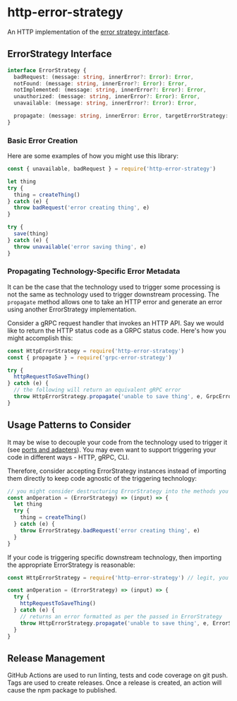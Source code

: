 # http-error-strategy

An HTTP implementation of the [error strategy interface](#error-strategy-interface).

## ErrorStrategy Interface

```typescript
interface ErrorStrategy {
  badRequest: (message: string, innerError?: Error): Error,
  notFound: (message: string, innerError?: Error): Error,
  notImplemented: (message: string, innerError?: Error): Error,
  unauthorized: (message: string, innerError?: Error): Error,
  unavailable: (message: string, innerError?: Error): Error,

  propagate: (message: string, innerError: Error, targetErrorStrategy: ErrorStrategy): Error
}
```

### Basic Error Creation

Here are some examples of how you might use this library:

```javascript
const { unavailable, badRequest } = require('http-error-strategy')

let thing
try {
  thing = createThing()
} catch (e) {
  throw badRequest('error creating thing', e)
}

try {
  save(thing)
} catch (e) {
  throw unavailable('error saving thing', e)
}
```

### Propagating Technology-Specific Error Metadata

It can be the case that the technology used to trigger some processing is not the same as technology used to trigger downstream processing. The `propagate` method allows one to take an HTTP error and generate an error using another ErrorStrategy implementation.

Consider a gRPC request handler that invokes an HTTP API. Say we would like to return the HTTP status code as a GRPC status code. Here's how you might accomplish this:

```javascript
const HttpErrorStrategy = require('http-error-strategy')
const { propagate } = require('grpc-error-strategy')

try {
  httpRequestToSaveThing()
} catch (e) {
  // the following will return an equivalent gRPC error
  throw HttpErrorStrategy.propagate('unable to save thing', e, GrpcErrorStrategy)
}
```

## Usage Patterns to Consider

It may be wise to decouple your code from the technology used to trigger it (see [ports and adapters](http://wiki.c2.com/?PortsAndAdaptersArchitecture)). You may even want to support triggering your code in different ways - HTTP, gRPC, CLI.

Therefore, consider accepting ErrorStrategy instances instead of importing them directly to keep code agnostic of the triggering technology:

```javascript
// you might consider destructuring ErrorStrategy into the methods you need...
const anOperation = (ErrorStrategy) => (input) => {
  let thing
  try {
    thing = createThing()
  } catch (e) {
    throw ErrorStrategy.badRequest('error creating thing', e)
  }
}
```

If your code is triggering specific downstream technology, then importing the appropriate ErrorStrategy is reasonable:

```javascript
const HttpErrorStrategy = require('http-error-strategy') // legit, you know it's HTTP your calling

const anOperation = (ErrorStrategy) => (input) => {
  try {
    httpRequestToSaveThing()
  } catch (e) {
    // returns an error formatted as per the passed in ErrorStrategy
    throw HttpErrorStrategy.propagate('unable to save thing', e, ErrorStrategy)
  }
}
```

## Release Management

GitHub Actions are used to run linting, tests and code coverage on git push. Tags are used to create releases. Once a release is created, an action will cause the npm package to published.
